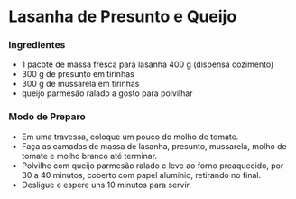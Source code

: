 # Lasanha de Presunto e Queijo 	

### Ingredientes

- 1 pacote de massa fresca para lasanha 400 g (dispensa cozimento)
- 300 g de presunto em tirinhas
- 300 g de mussarela em tirinhas
- queijo parmesão ralado a gosto para polvilhar



### Modo de Preparo

- Em uma travessa, coloque um pouco do molho de tomate.
- Faça as camadas de massa de lasanha, presunto, mussarela, molho de tomate e molho branco até terminar.
- Polvilhe com queijo parmesão ralado e leve ao forno preaquecido, por 30 a 40 minutos, coberto com papel alumínio, retirando no final.
- Desligue e espere uns 10 minutos para servir.

